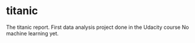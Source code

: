 # titanic
The titanic report. First data analysis project done in the Udacity course
No machine learning yet.
